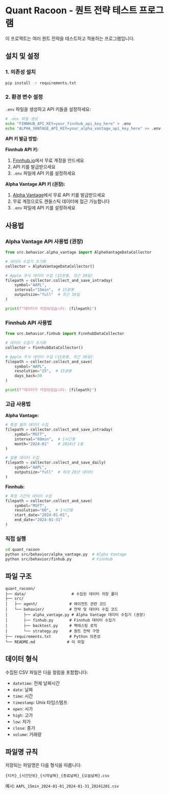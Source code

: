 # Quant Racoon - 퀀트 전략 테스트 프로그램

이 프로젝트는 여러 퀀트 전략을 테스트하고 적용하는 프로그램입니다.

## 설치 및 설정

### 1. 의존성 설치
```bash
pip install -r requirements.txt
```

### 2. 환경 변수 설정
`.env` 파일을 생성하고 API 키들을 설정하세요:

```bash
# .env 파일 생성
echo "FINNHUB_API_KEY=your_finnhub_api_key_here" > .env
echo "ALPHA_VANTAGE_API_KEY=your_alpha_vantage_api_key_here" >> .env
```

**API 키 발급 방법:**

**Finnhub API 키:**
1. [Finnhub.io](https://finnhub.io/register)에서 무료 계정을 만드세요
2. API 키를 발급받으세요
3. `.env` 파일에 API 키를 설정하세요

**Alpha Vantage API 키 (권장):**
1. [Alpha Vantage](https://www.alphavantage.co/support/#api-key)에서 무료 API 키를 발급받으세요
2. 무료 계정으로도 캔들스틱 데이터에 접근 가능합니다
3. `.env` 파일에 API 키를 설정하세요

## 사용법

### Alpha Vantage API 사용법 (권장)

```python
from src.behavior.alpha_vantage import AlphaVantageDataCollector

# 데이터 수집기 초기화
collector = AlphaVantageDataCollector()

# Apple 주식 데이터 수집 (15분봉, 최근 30일)
filepath = collector.collect_and_save_intraday(
    symbol="AAPL",
    interval="15min",  # 15분봉
    outputsize="full"  # 최근 30일
)

print(f"데이터가 저장되었습니다: {filepath}")
```

### Finnhub API 사용법

```python
from src.behavior.finhub import FinnhubDataCollector

# 데이터 수집기 초기화
collector = FinnhubDataCollector()

# Apple 주식 데이터 수집 (15분봉, 최근 30일)
filepath = collector.collect_and_save(
    symbol="AAPL",
    resolution="15",  # 15분봉
    days_back=30
)

print(f"데이터가 저장되었습니다: {filepath}")
```

### 고급 사용법

**Alpha Vantage:**
```python
# 특정 월의 데이터 수집
filepath = collector.collect_and_save_intraday(
    symbol="MSFT",
    interval="60min",  # 1시간봉
    month="2024-01"    # 2024년 1월
)

# 일봉 데이터 수집
filepath = collector.collect_and_save_daily(
    symbol="AAPL",
    outputsize="full"  # 최대 20년 데이터
)
```

**Finnhub:**
```python
# 특정 기간의 데이터 수집
filepath = collector.collect_and_save(
    symbol="MSFT",
    resolution="60",  # 1시간봉
    start_date="2024-01-01",
    end_date="2024-01-31"
)
```

### 직접 실행
```bash
cd quant_racoon
python src/behavior/alpha_vantage.py  # Alpha Vantage
python src/behavior/finhub.py         # Finnhub
```

## 파일 구조

```
quant_racoon/
├── data/                    # 수집된 데이터 저장 폴더
├── src/
│   ├── agent/              # 에이전트 관련 코드
│   └── behavior/           # 전략 및 데이터 수집 코드
│       ├── alpha_vantage.py # Alpha Vantage 데이터 수집기 (권장)
│       ├── finhub.py       # Finnhub 데이터 수집기
│       ├── backtest.py     # 백테스팅 로직
│       └── strategy.py     # 퀀트 전략 구현
├── requirements.txt        # Python 의존성
└── README.md              # 이 파일
```

## 데이터 형식

수집된 CSV 파일은 다음 컬럼을 포함합니다:
- `datetime`: 전체 날짜시간
- `date`: 날짜
- `time`: 시간
- `timestamp`: Unix 타임스탬프
- `open`: 시가
- `high`: 고가
- `low`: 저가
- `close`: 종가
- `volume`: 거래량

## 파일명 규칙

저장되는 파일명은 다음 형식을 따릅니다:
```
{티커}_{시간단위}_{시작날짜}_{종료날짜}_{오늘날짜}.csv
```

예시: `AAPL_15min_2024-01-01_2024-01-31_20241201.csv` 